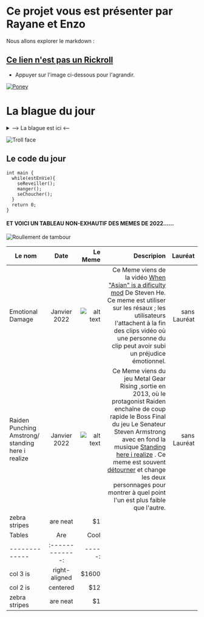 [Meme]: https://media.tenor.com/K9-SqJMNjkEAAAAC/emotional-damage.gif
[Meme1]: https://media.tenor.com/lKbQy9oa030AAAAC/mgrv-raiden-punching-armstrong.gif
[Meme0]: https://i.kym-cdn.com/photos/images/original/002/308/177/b4b.jpg


# Ce projet vous est présenter par Rayane et Enzo 

Nous allons explorer le markdown :

## [Ce lien n'est pas un Rickroll](https://www.youtube.com/watch?v=dQw4w9WgXcQ)

 * Appuyer sur l'image ci-dessous pour l'agrandir.

[![Poney](https://lemagdesanimaux.ouest-france.fr/images/dossiers/2021-03/adopter-poney-083907.jpg)](https://www.youtube.com/watch?v=dQw4w9WgXcQ)



La blague du jour
===
<details>
  <summary>--> La blague est ici <--</summary>
  
  **Un ingénieur Linux, un ingénieur Mac et un ~~ingénieur~~ Microsoft sont en voiture. Un des pneu crève.**

  **L’ingénieur Mac _dit_**: 
  > **« Il faut changer le pneu pour pouvoir continuer. »**

  **L’ingénieur Linux _dit_** :
  > **« Il faut trouver pourquoi le pneu a crevé pour que ça ne se reproduise pas. »**

  **L’~~ingénieur~~ Microsoft _dit_** :
  > **« On a qu’à continuer comme ça on verra bien si ça se répare tout seul. »**
  
</details>

![Troll face](https://media.tenor.com/GryShD35-psAAAAM/troll-face-creepy-smile.gif)

Le code du jour
---
```
int main {
  while(estEnVie){
    seReveiller();
    manger();
    seChoucher();
  }
  return 0;
}
```
#### ET VOICI UN TABLEAU NON-EXHAUTIF DES MEMES DE 2022......
![Roullement de tambour](https://media.tenor.com/KmUkF_pH4FgAAAAC/roulement-tambour.gif)
  

| Le nom                                              | Date         | Le Meme            |Descripion |  Lauréat |
| --------------------------------------------------- | :-----------:| ------------------:| ---------:| --------:|
| Emotional Damage                                    | Janvier 2022 | ![alt text][Meme]  | Ce Meme viens de la vidéo [When "Asian" is a dificulty mod](https://www.youtube.com/watch?v=miD_TWmdGIY&ab_channel=StevenHe) De Steven He. Ce meme est utiliser sur les résaux ; les utilisateurs l'attachent à la fin des clips vidéo où une personne du clip peut avoir subi un préjudice émotionnel. | sans Lauréat |
| Raiden Punching Amstrong/ standing here i realize   | Janvier 2022 | ![alt text][Meme1] | Ce Meme viens du jeu Metal Gear Rising ,sortie en 2013, où le protagonist Raiden enchaîne de coup rapide le Boss Final du jeu Le Senateur Steven Armstrong avec en fond la musique [Standing here i realize](https://www.youtube.com/watch?v=ZYAPgPH9hsI&ab_channel=Crimson)  . Ce meme est souvent [détourner](https://www.youtube.com/watch?v=C4P5lMoAKtQ&t=13s&ab_channel=CALMAXINC) et change les deux personnages pour montrer à quel point l'un est plus faible que l'autre.| sans Lauréat |
| zebra stripes | are neat      |    $1 |
| Tables        | Are           | Cool  |
| ------------- |:-------------:| -----:|
| col 3 is      | right-aligned | $1600 |
| col 2 is      | centered      |   $12 |
| zebra stripes | are neat      |    $1 |
  
  


